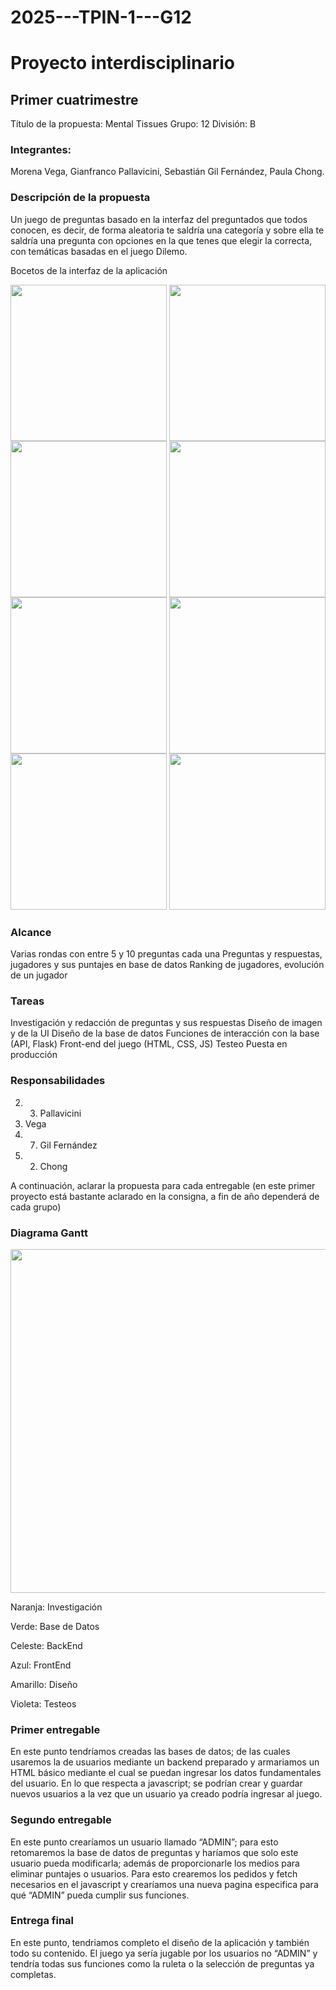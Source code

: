 # 2025---TPIN-1---G12

# Proyecto interdisciplinario
## Primer cuatrimestre


Título de la propuesta: Mental Tissues                                           Grupo:	12 División: B  

### Integrantes:

Morena Vega, Gianfranco Pallavicini, Sebastián Gil Fernández, Paula Chong.


### Descripción de la propuesta
Un juego de preguntas basado en la interfaz del preguntados que todos conocen, es decir, de forma aleatoria te saldría una categoría y sobre ella te saldría una pregunta con opciones en la que tenes que elegir la correcta, con temáticas basadas en el juego Dilemo.

Bocetos de la interfaz de la aplicación

<img src="https://github.com/PioIX/2025---TPIN-1---G12/blob/main/fotos/1.jpg?raw=true" height="250px" />

<img src="https://github.com/PioIX/2025---TPIN-1---G12/blob/main/fotos/2.jpg?raw=true" align="right" height="250px" />

<img src="https://github.com/PioIX/2025---TPIN-1---G12/blob/main/fotos/3.jpg?raw=true" height="250px" />

<img src="https://github.com/PioIX/2025---TPIN-1---G12/blob/main/fotos/4.jpg?raw=true" align="right" height="250px" />

<img src="https://github.com/PioIX/2025---TPIN-1---G12/blob/main/fotos/5.jpg?raw=true" height="250px" />

<img src="https://github.com/PioIX/2025---TPIN-1---G12/blob/main/fotos/6.jpg?raw=true" align="right" height="250px" />

<img src="https://github.com/PioIX/2025---TPIN-1---G12/blob/main/fotos/7.jpg?raw=true" height="250px" />

<img src="https://github.com/PioIX/2025---TPIN-1---G12/blob/main/fotos/8.jpg?raw=true" height="250px" />


### Alcance
Varias rondas con entre 5 y 10 preguntas cada una
Preguntas y respuestas, jugadores y sus puntajes en base de datos
Ranking de jugadores, evolución de un jugador

### Tareas
Investigación y redacción de preguntas y sus respuestas
Diseño de imagen y de la UI
Diseño de la base de datos 
Funciones de interacción con la base (API, Flask) 
Front-end del juego (HTML, CSS, JS)
Testeo 
Puesta en producción


### Responsabilidades
   2. 3. Pallavicini
   6. Vega
   4. 7. Gil Fernández
   5. 2. Chong


A continuación, aclarar la propuesta para cada entregable (en este primer proyecto está bastante aclarado en la consigna, a fin de año dependerá de cada grupo)

### Diagrama Gantt

<img src="https://github.com/PioIX/2025---TPIN-1---G12/blob/main/fotos/Captura%20de%20pantalla%202025-06-28%20025100.png?raw=true" height="550px" />

Naranja: Investigación

Verde: Base de Datos

Celeste: BackEnd

Azul: FrontEnd

Amarillo: Diseño

Violeta: Testeos

### Primer entregable
En este punto tendríamos creadas las bases de datos; de las cuales usaremos la de usuarios mediante un backend preparado y armariamos un HTML básico mediante el cual se puedan ingresar los datos fundamentales del usuario. En lo que respecta a javascript; se podrían crear y guardar nuevos usuarios a la vez que un usuario ya creado podría ingresar al juego.

### Segundo entregable
En este punto crearíamos un usuario llamado “ADMIN”; para esto retomaremos la base de datos de preguntas y haríamos que solo este usuario pueda modificarla; además de proporcionarle los medios para eliminar puntajes o usuarios. Para esto crearemos los pedidos y fetch necesarios en el javascript y crearíamos una nueva pagina especifica para qué “ADMIN” pueda cumplir sus funciones.

### Entrega final 
En este punto, tendriamos completo el diseño de la aplicación y también todo su contenido. El juego ya sería jugable por los usuarios no “ADMIN” y tendría todas sus funciones como la ruleta o la selección de preguntas ya completas.


